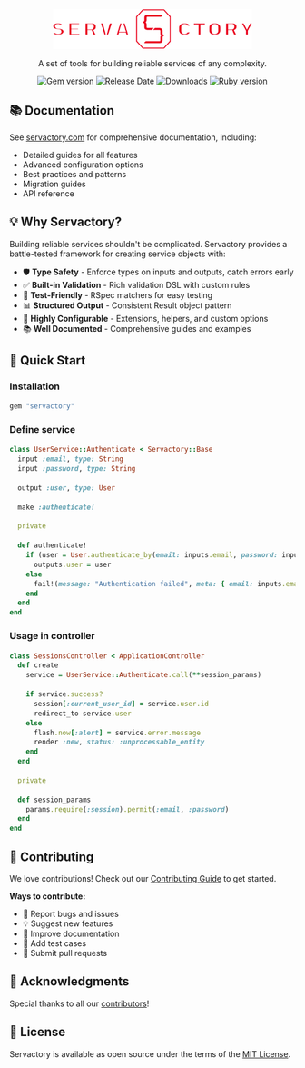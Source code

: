 <p align="center">
  <a href="https://servactory.com" target="_blank">
    <picture>
      <source media="(prefers-color-scheme: dark)" srcset="https://raw.githubusercontent.com/servactory/servactory/main/.github/logo-dark.svg">
      <source media="(prefers-color-scheme: light)" srcset="https://raw.githubusercontent.com/servactory/servactory/main/.github/logo-light.svg">
      <img alt="Servactory" src="https://raw.githubusercontent.com/servactory/servactory/main/.github/logo-light.svg" width="350" height="70" style="max-width: 100%;">
    </picture>
  </a>
</p>

<p align="center">
  A set of tools for building reliable services of any complexity.
</p>

<p align="center">
  <a href="https://rubygems.org/gems/servactory"><img src="https://img.shields.io/gem/v/servactory?logo=rubygems&logoColor=fff" alt="Gem version"></a>
  <a href="https://github.com/servactory/servactory/releases"><img src="https://img.shields.io/github/release-date/servactory/servactory" alt="Release Date"></a>
  <a href="https://rubygems.org/gems/servactory"><img src="https://img.shields.io/gem/dt/servactory" alt="Downloads"></a>
  <a href="https://www.ruby-lang.org"><img src="https://img.shields.io/badge/Ruby-3.2+-red" alt="Ruby version"></a>
</p>


## 📚 Documentation

See [servactory.com](https://servactory.com) for comprehensive documentation, including:

- Detailed guides for all features
- Advanced configuration options
- Best practices and patterns
- Migration guides
- API reference

## 💡 Why Servactory?

Building reliable services shouldn't be complicated. Servactory provides a battle-tested framework for creating service objects with:

- 🛡️ **Type Safety** - Enforce types on inputs and outputs, catch errors early
- ✅ **Built-in Validation** - Rich validation DSL with custom rules
- 🧪 **Test-Friendly** - RSpec matchers for easy testing
- 📊 **Structured Output** - Consistent Result object pattern
- 🔧 **Highly Configurable** - Extensions, helpers, and custom options
- 📚 **Well Documented** - Comprehensive guides and examples

## 🚀 Quick Start

### Installation

```ruby
gem "servactory"
```

### Define service

```ruby
class UserService::Authenticate < Servactory::Base
  input :email, type: String
  input :password, type: String

  output :user, type: User

  make :authenticate!

  private

  def authenticate!
    if (user = User.authenticate_by(email: inputs.email, password: inputs.password)).present?
      outputs.user = user
    else
      fail!(message: "Authentication failed", meta: { email: inputs.email })
    end
  end
end
```

### Usage in controller

```ruby
class SessionsController < ApplicationController
  def create
    service = UserService::Authenticate.call(**session_params)

    if service.success?
      session[:current_user_id] = service.user.id
      redirect_to service.user
    else
      flash.now[:alert] = service.error.message
      render :new, status: :unprocessable_entity
    end
  end

  private

  def session_params
    params.require(:session).permit(:email, :password)
  end
end
```

## 🤝 Contributing

We love contributions! Check out our [Contributing Guide](https://servactory.com/CONTRIBUTING) to get started.

**Ways to contribute:**
- 🐛 Report bugs and issues
- 💡 Suggest new features
- 📝 Improve documentation
- 🧪 Add test cases
- 🔧 Submit pull requests

## 🙏 Acknowledgments

Special thanks to all our [contributors](https://github.com/servactory/servactory/graphs/contributors)!

## 📄 License

Servactory is available as open source under the terms of the [MIT License](http://opensource.org/licenses/MIT).
